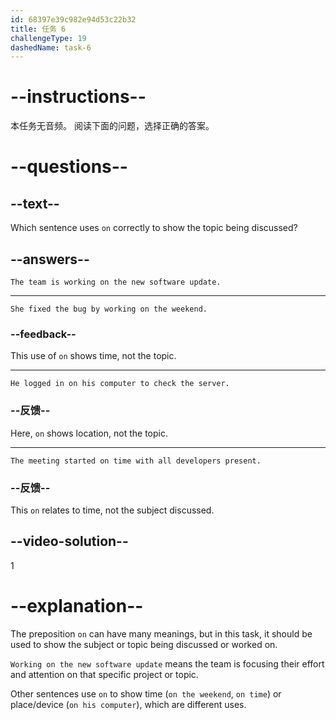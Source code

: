 ```yaml
---
id: 68397e39c982e94d53c22b32
title: 任务 6
challengeType: 19
dashedName: task-6
---
```


# --instructions--

本任务无音频。 阅读下面的问题，选择正确的答案。

# --questions--

## --text--

Which sentence uses `on` correctly to show the topic being discussed?

## --answers--

`The team is working on the new software update.`

---

`She fixed the bug by working on the weekend.`

### --feedback--

This use of `on` shows time, not the topic.

---

`He logged in on his computer to check the server.`

### --反馈--

Here, `on` shows location, not the topic.

---

`The meeting started on time with all developers present.`

### --反馈--

This `on` relates to time, not the subject discussed.

## --video-solution--

1

# --explanation--

The preposition `on` can have many meanings, but in this task, it should be used to show the subject or topic being discussed or worked on.

`Working on the new software update` means the team is focusing their effort and attention on that specific project or topic.

Other sentences use `on` to show time (`on the weekend`, `on time`) or place/device (`on his computer`), which are different uses.
